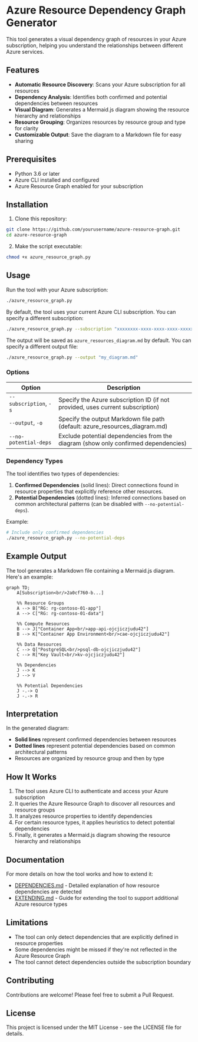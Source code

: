 # Azure Resource Dependency Graph Generator

This tool generates a visual dependency graph of resources in your Azure subscription, helping you understand the relationships between different Azure services.

## Features

- **Automatic Resource Discovery**: Scans your Azure subscription for all resources
- **Dependency Analysis**: Identifies both confirmed and potential dependencies between resources
- **Visual Diagram**: Generates a Mermaid.js diagram showing the resource hierarchy and relationships
- **Resource Grouping**: Organizes resources by resource group and type for clarity
- **Customizable Output**: Save the diagram to a Markdown file for easy sharing

## Prerequisites

- Python 3.6 or later
- Azure CLI installed and configured
- Azure Resource Graph enabled for your subscription

## Installation

1. Clone this repository:

```bash
git clone https://github.com/yourusername/azure-resource-graph.git
cd azure-resource-graph
```

2. Make the script executable:

```bash
chmod +x azure_resource_graph.py
```

## Usage

Run the tool with your Azure subscription:

```bash
./azure_resource_graph.py
```

By default, the tool uses your current Azure CLI subscription. You can specify a different subscription:

```bash
./azure_resource_graph.py --subscription "xxxxxxxx-xxxx-xxxx-xxxx-xxxxxxxxxxxx"
```

The output will be saved as `azure_resources_diagram.md` by default. You can specify a different output file:

```bash
./azure_resource_graph.py --output "my_diagram.md"
```

### Options

| Option | Description |
|--------|-------------|
| `--subscription`, `-s` | Specify the Azure subscription ID (if not provided, uses current subscription) |
| `--output`, `-o` | Specify the output Markdown file path (default: azure_resources_diagram.md) |
| `--no-potential-deps` | Exclude potential dependencies from the diagram (show only confirmed dependencies) |

### Dependency Types

The tool identifies two types of dependencies:

1. **Confirmed Dependencies** (solid lines): Direct connections found in resource properties that explicitly reference other resources.
2. **Potential Dependencies** (dotted lines): Inferred connections based on common architectural patterns (can be disabled with `--no-potential-deps`).

Example:
```bash
# Include only confirmed dependencies
./azure_resource_graph.py --no-potential-deps
```

## Example Output

The tool generates a Markdown file containing a Mermaid.js diagram. Here's an example:

```mermaid
graph TD;
    A[Subscription<br/>2a0cf760-b...]
    
    %% Resource Groups
    A --> B["RG: rg-contoso-01-app"]
    A --> C["RG: rg-contoso-01-data"]
    
    %% Compute Resources
    B --> J["Container App<br/>app-api-ojcjiczjudu42"]
    B --> K["Container App Environment<br/>cae-ojcjiczjudu42"]
    
    %% Data Resources
    C --> Q["PostgreSQL<br/>psql-db-ojcjiczjudu42"]
    C --> R["Key Vault<br/>kv-ojcjiczjudu42"]
    
    %% Dependencies
    J --> K
    J --> V
    
    %% Potential Dependencies
    J -.-> Q
    J -.-> R
```

## Interpretation

In the generated diagram:

- **Solid lines** represent confirmed dependencies between resources
- **Dotted lines** represent potential dependencies based on common architectural patterns
- Resources are organized by resource group and then by type

## How It Works

1. The tool uses Azure CLI to authenticate and access your Azure subscription
2. It queries the Azure Resource Graph to discover all resources and resource groups
3. It analyzes resource properties to identify dependencies
4. For certain resource types, it applies heuristics to detect potential dependencies
5. Finally, it generates a Mermaid.js diagram showing the resource hierarchy and relationships

## Documentation

For more details on how the tool works and how to extend it:

- [DEPENDENCIES.md](DEPENDENCIES.md) - Detailed explanation of how resource dependencies are detected
- [EXTENDING.md](EXTENDING.md) - Guide for extending the tool to support additional Azure resource types

## Limitations

- The tool can only detect dependencies that are explicitly defined in resource properties
- Some dependencies might be missed if they're not reflected in the Azure Resource Graph
- The tool cannot detect dependencies outside the subscription boundary

## Contributing

Contributions are welcome! Please feel free to submit a Pull Request.

## License

This project is licensed under the MIT License - see the LICENSE file for details. 